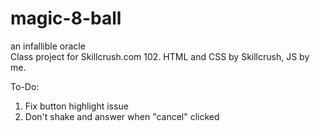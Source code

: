 # magic-8-ball
an infallible oracle<br>
Class project for Skillcrush.com 102.  HTML and CSS by Skillcrush, JS by me.

To-Do:
1) Fix button highlight issue
2) Don't shake and answer when "cancel" clicked
